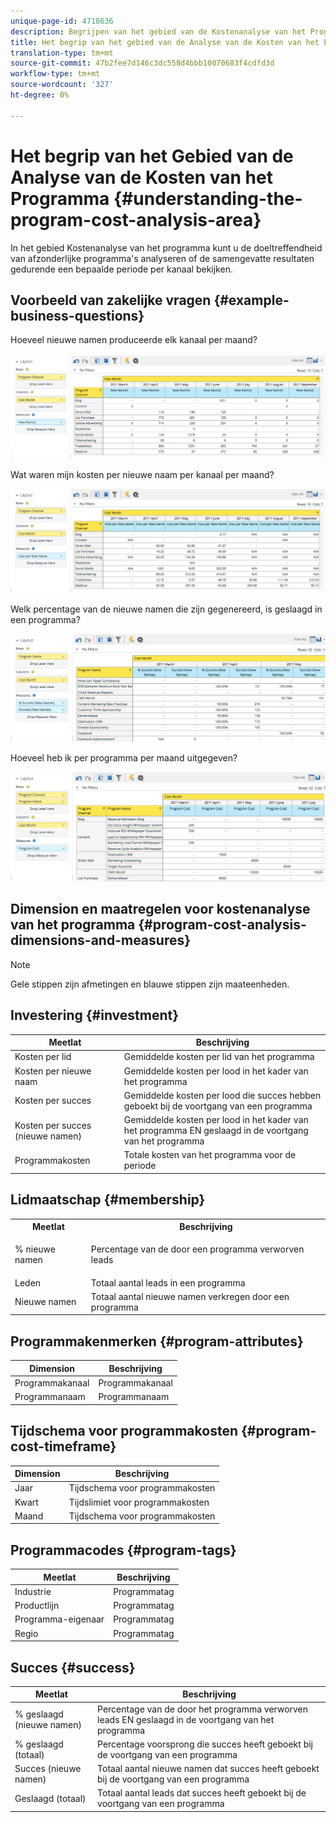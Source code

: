 ```yaml
---
unique-page-id: 4718636
description: Begrijpen van het gebied van de Kostenanalyse van het Programma - Marketo Docs - de Documentatie van het Product
title: Het begrip van het gebied van de Analyse van de Kosten van het Programma
translation-type: tm+mt
source-git-commit: 47b2fee7d146c3dc558d4bbb10070683f4cdfd3d
workflow-type: tm+mt
source-wordcount: '327'
ht-degree: 0%

---
```



# Het begrip van het Gebied van de Analyse van de Kosten van het Programma {#understanding-the-program-cost-analysis-area}

In het gebied Kostenanalyse van het programma kunt u de doeltreffendheid van afzonderlijke programma&#39;s analyseren of de samengevatte resultaten gedurende een bepaalde periode per kanaal bekijken.

## Voorbeeld van zakelijke vragen {#example-business-questions}

Hoeveel nieuwe namen produceerde elk kanaal per maand?

![](assets/image2015-5-6-14-3a13-3a47.png)

Wat waren mijn kosten per nieuwe naam per kanaal per maand?

![](assets/image2015-5-6-14-3a16-3a28.png)

Welk percentage van de nieuwe namen die zijn gegenereerd, is geslaagd in een programma?

![](assets/image2015-5-6-14-3a31-3a15.png)

Hoeveel heb ik per programma per maand uitgegeven?

![](assets/image2015-5-6-14-3a36-3a34.png)

## Dimension en maatregelen voor kostenanalyse van het programma {#program-cost-analysis-dimensions-and-measures}

>[!NOTE]
>
>Gele stippen zijn afmetingen en blauwe stippen zijn maateenheden.

## Investering {#investment}

| Meetlat | Beschrijving |
|---|---|
| Kosten per lid | Gemiddelde kosten per lid van het programma |
| Kosten per nieuwe naam | Gemiddelde kosten per lood in het kader van het programma |
| Kosten per succes | Gemiddelde kosten per lood die succes hebben geboekt bij de voortgang van een programma |
| Kosten per succes (nieuwe namen) | Gemiddelde kosten per lood in het kader van het programma EN geslaagd in de voortgang van het programma |
| Programmakosten | Totale kosten van het programma voor de periode |

## Lidmaatschap {#membership}

<table> 
 <tbody> 
  <tr> 
   <th>Meetlat</th> 
   <th>Beschrijving</th> 
  </tr> 
  <tr> 
   <td><p>% nieuwe namen</p></td> 
   <td>Percentage van de door een programma verworven leads</td> 
  </tr> 
  <tr> 
   <td>Leden</td> 
   <td>Totaal aantal leads in een programma</td> 
  </tr> 
  <tr> 
   <td>Nieuwe namen</td> 
   <td>Totaal aantal nieuwe namen verkregen door een programma</td> 
  </tr> 
 </tbody> 
</table>

## Programmakenmerken {#program-attributes}

| Dimension | Beschrijving |
|---|---|
| Programmakanaal | Programmakanaal |
| Programmanaam | Programmanaam |

## Tijdschema voor programmakosten {#program-cost-timeframe}

| Dimension | Beschrijving |
|---|---|
| Jaar | Tijdschema voor programmakosten |
| Kwart | Tijdslimiet voor programmakosten |
| Maand | Tijdschema voor programmakosten |

## Programmacodes {#program-tags}

| Meetlat | Beschrijving |
|---|---|
| Industrie | Programmatag |
| Productlijn | Programmatag |
| Programma-eigenaar | Programmatag |
| Regio | Programmatag |

## Succes {#success}

| Meetlat | Beschrijving |
|---|---|
| % geslaagd (nieuwe namen) | Percentage van de door het programma verworven leads EN geslaagd in de voortgang van het programma |
| % geslaagd (totaal) | Percentage voorsprong die succes heeft geboekt bij de voortgang van een programma |
| Succes (nieuwe namen) | Totaal aantal nieuwe namen dat succes heeft geboekt bij de voortgang van een programma |
| Geslaagd (totaal) | Totaal aantal leads dat succes heeft geboekt bij de voortgang van een programma |

